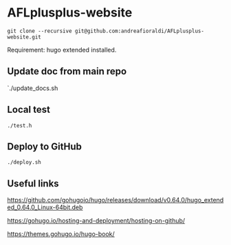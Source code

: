# AFLplusplus-website

`git clone --recursive git@github.com:andreafioraldi/AFLplusplus-website.git`

Requirement: hugo extended installed.

## Update doc from main repo

`./update_docs.sh

## Local test

`./test.h`

## Deploy to GitHub

`./deploy.sh`

## Useful links

https://github.com/gohugoio/hugo/releases/download/v0.64.0/hugo_extended_0.64.0_Linux-64bit.deb

https://gohugo.io/hosting-and-deployment/hosting-on-github/

https://themes.gohugo.io/hugo-book/
